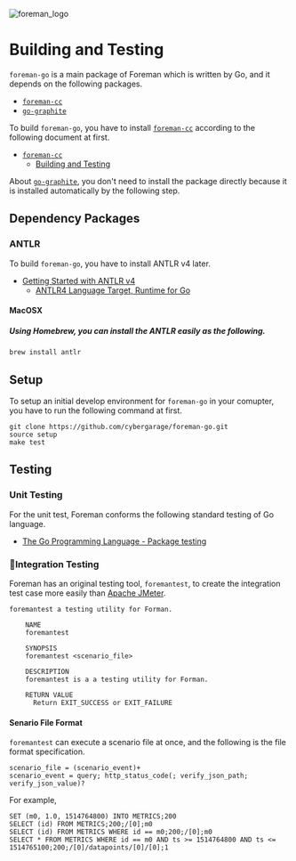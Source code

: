 ![foreman_logo](https://raw.github.com/cybergarage/foreman-doc/master/img/icon.png)

# Building and Testing

`foreman-go` is a main package of Foreman which is written by Go, and it depends on the following packages.

- [`foreman-cc`](https://github.com/cybergarage/foreman-cc)
- [`go-graphite`](https://github.com/cybergarage/go-graphite)

To build `foreman-go`, you have to install [`foreman-cc`](https://github.com/cybergarage/foreman-cc) according to the following document at first.

- [`foreman-cc`](https://github.com/cybergarage/foreman-cc)
  -  [Building and Testing](https://github.com/cybergarage/foreman-cc/blob/master/doc/building_and_testing.md)

About [`go-graphite`](https://github.com/cybergarage/go-graphite), you don't need to install the package directly because it is installed automatically by the following step.

## Dependency Packages

### ANTLR

To build `foreman-go`, you have to install ANTLR v4 later.

- [Getting Started with ANTLR v4](https://github.com/antlr/antlr4/blob/master/doc/getting-started.md)
  - [ANTLR4 Language Target, Runtime for Go](https://github.com/antlr/antlr4/blob/master/doc/go-target.md)

#### MacOSX

##### Using Homebrew, you can install the ANTLR easily as the following.

```
brew install antlr
```

## Setup

To setup an initial develop environment for `foreman-go` in your comupter, you have to run the following command at first.

```
git clone https://github.com/cybergarage/foreman-go.git
source setup
make test
```

## Testing

### Unit Testing

For the unit test, Foreman conforms the following standard testing of Go language.

- [The Go Programming Language - Package testing](https://golang.org/pkg/testing/)

### Integration Testing

Foreman has an original testing tool, `foremantest`, to create the integration test case more easily than [Apache JMeter](http://jmeter.apache.org). 

```
foremantest a testing utility for Forman.

	NAME
	foremantest

	SYNOPSIS
	foremantest <scenario_file>

	DESCRIPTION
	foremantest is a a testing utility for Forman.

	RETURN VALUE
	  Return EXIT_SUCCESS or EXIT_FAILURE
```

#### Senario File Format

`foremantest` can execute a scenario file at once, and the following is the file format specification.

```
scenario_file = (scenario_event)+
scenario_event = query; http_status_code(; verify_json_path; verify_json_value)?
```

For example,

```
SET (m0, 1.0, 1514764800) INTO METRICS;200
SELECT (id) FROM METRICS;200;/[0];m0
SELECT (id) FROM METRICS WHERE id == m0;200;/[0];m0
SELECT * FROM METRICS WHERE id == m0 AND ts >= 1514764800 AND ts <= 1514765100;200;/[0]/datapoints/[0]/[0];1
```